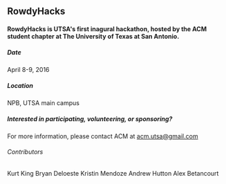 ## RowdyHacks

#### RowdyHacks is UTSA's first inagural hackathon, hosted by the ACM student chapter at The University of Texas at San Antonio.


##### Date
April 8-9, 2016
##### Location
NPB, UTSA main campus
##### Interested in participating, volunteering, or sponsoring?
For more information, please contact ACM at acm.utsa@gmail.com


###### Contributors
Kurt King
Bryan Deloeste
Kristin Mendoze
Andrew Hutton
Alex Betancourt
